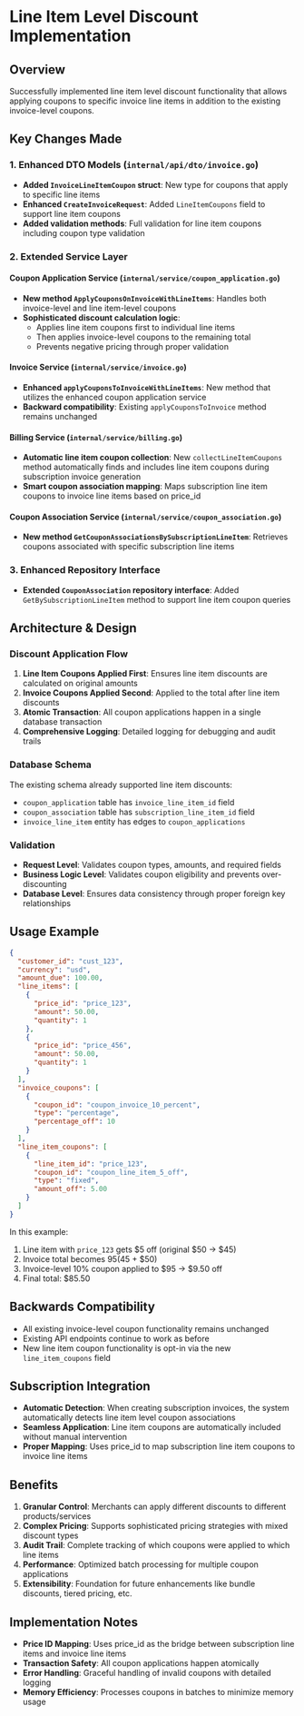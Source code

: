 # Line Item Level Discount Implementation

## Overview
Successfully implemented line item level discount functionality that allows applying coupons to specific invoice line items in addition to the existing invoice-level coupons.

## Key Changes Made

### 1. Enhanced DTO Models (`internal/api/dto/invoice.go`)
- **Added `InvoiceLineItemCoupon` struct**: New type for coupons that apply to specific line items
- **Enhanced `CreateInvoiceRequest`**: Added `LineItemCoupons` field to support line item coupons
- **Added validation methods**: Full validation for line item coupons including coupon type validation

### 2. Extended Service Layer

#### Coupon Application Service (`internal/service/coupon_application.go`)
- **New method `ApplyCouponsOnInvoiceWithLineItems`**: Handles both invoice-level and line item-level coupons
- **Sophisticated discount calculation logic**: 
  - Applies line item coupons first to individual line items
  - Then applies invoice-level coupons to the remaining total
  - Prevents negative pricing through proper validation

#### Invoice Service (`internal/service/invoice.go`)
- **Enhanced `applyCouponsToInvoiceWithLineItems`**: New method that utilizes the enhanced coupon application service
- **Backward compatibility**: Existing `applyCouponsToInvoice` method remains unchanged

#### Billing Service (`internal/service/billing.go`)
- **Automatic line item coupon collection**: New `collectLineItemCoupons` method automatically finds and includes line item coupons during subscription invoice generation
- **Smart coupon association mapping**: Maps subscription line item coupons to invoice line items based on price_id

#### Coupon Association Service (`internal/service/coupon_association.go`)
- **New method `GetCouponAssociationsBySubscriptionLineItem`**: Retrieves coupons associated with specific subscription line items

### 3. Enhanced Repository Interface
- **Extended `CouponAssociation` repository interface**: Added `GetBySubscriptionLineItem` method to support line item coupon queries

## Architecture & Design

### Discount Application Flow
1. **Line Item Coupons Applied First**: Ensures line item discounts are calculated on original amounts
2. **Invoice Coupons Applied Second**: Applied to the total after line item discounts
3. **Atomic Transaction**: All coupon applications happen in a single database transaction
4. **Comprehensive Logging**: Detailed logging for debugging and audit trails

### Database Schema
The existing schema already supported line item discounts:
- `coupon_application` table has `invoice_line_item_id` field
- `coupon_association` table has `subscription_line_item_id` field  
- `invoice_line_item` entity has edges to `coupon_applications`

### Validation
- **Request Level**: Validates coupon types, amounts, and required fields
- **Business Logic Level**: Validates coupon eligibility and prevents over-discounting
- **Database Level**: Ensures data consistency through proper foreign key relationships

## Usage Example

```json
{
  "customer_id": "cust_123",
  "currency": "usd", 
  "amount_due": 100.00,
  "line_items": [
    {
      "price_id": "price_123",
      "amount": 50.00,
      "quantity": 1
    },
    {
      "price_id": "price_456", 
      "amount": 50.00,
      "quantity": 1
    }
  ],
  "invoice_coupons": [
    {
      "coupon_id": "coupon_invoice_10_percent",
      "type": "percentage",
      "percentage_off": 10
    }
  ],
  "line_item_coupons": [
    {
      "line_item_id": "price_123",
      "coupon_id": "coupon_line_item_5_off", 
      "type": "fixed",
      "amount_off": 5.00
    }
  ]
}
```

In this example:
1. Line item with `price_123` gets $5 off (original $50 → $45)
2. Invoice total becomes $95 ($45 + $50)  
3. Invoice-level 10% coupon applied to $95 → $9.50 off
4. Final total: $85.50

## Backwards Compatibility
- All existing invoice-level coupon functionality remains unchanged
- Existing API endpoints continue to work as before
- New line item coupon functionality is opt-in via the new `line_item_coupons` field

## Subscription Integration
- **Automatic Detection**: When creating subscription invoices, the system automatically detects line item level coupon associations
- **Seamless Application**: Line item coupons are automatically included without manual intervention
- **Proper Mapping**: Uses price_id to map subscription line item coupons to invoice line items

## Benefits
1. **Granular Control**: Merchants can apply different discounts to different products/services
2. **Complex Pricing**: Supports sophisticated pricing strategies with mixed discount types
3. **Audit Trail**: Complete tracking of which coupons were applied to which line items
4. **Performance**: Optimized batch processing for multiple coupon applications
5. **Extensibility**: Foundation for future enhancements like bundle discounts, tiered pricing, etc.

## Implementation Notes
- **Price ID Mapping**: Uses price_id as the bridge between subscription line items and invoice line items
- **Transaction Safety**: All coupon applications happen atomically
- **Error Handling**: Graceful handling of invalid coupons with detailed logging
- **Memory Efficiency**: Processes coupons in batches to minimize memory usage